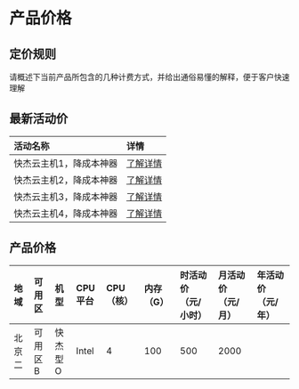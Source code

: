 # 产品价格

## 定价规则
请概述下当前产品所包含的几种计费方式，并给出通俗易懂的解释，便于客户快速理解


## 最新活动价
<!-- udocs:active -->
| 活动名称 | 详情 |
| :---- | :---- |
| 快杰云主机1，降成本神器 | [了解详情](https://www.ucloud.cn/site/active/1111.html) |
| 快杰云主机2，降成本神器 | [了解详情](https://www.ucloud.cn/site/active/1111.html) |
| 快杰云主机3，降成本神器 | [了解详情](https://www.ucloud.cn/site/active/1111.html) |
| 快杰云主机4，降成本神器 | [了解详情](https://www.ucloud.cn/site/active/1111.html) |


## 产品价格
<!-- udocs:price -->
| 地域 | 可用区 | 机型 | CPU平台 | CPU（核） |  内存（G） |  时活动价（元/小时）| 月活动价（元/月）|  年活动价（元/年） |
| :---- | :---- | :---- | :---- | :---- | :---- | :---- | :---- | :---- |
| 北京二 | 可用区B | 快杰型 O | Intel | 4 |  100  | 500 | 2000 | |

